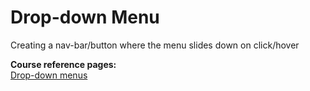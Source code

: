 # Drop-down Menu

Creating a nav-bar/button where the menu slides down on click/hover

**Course reference pages:** \
[Drop-down menus](https://www.theodinproject.com/lessons/node-path-javascript-dynamic-user-interface-interactions)